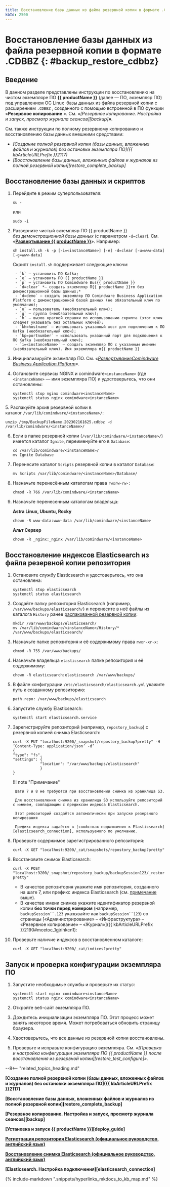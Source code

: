 ```yaml
---
title: Восстановление базы данных из файла резервной копии в формате .CDBBZ
kbId: 2500
---
```


# Восстановление базы данных из файла резервной копии в формате .CDBBZ {: #backup_restore_cdbbz}

## Введение

В данном разделе представлены инструкции по восстановлению на чистом экземпляре ПО **{{ productName }}** (далее — ПО, экземпляр ПО) под управлением ОС Linux  базы данных из файла резервной копии с расширением `.CDBBZ`  , созданного с помощью встроенной в ПО функции «**Резервное копирование** ». См. *«[Резервное копирование. Настройка и запуск, просмотр журнала сеансов][backup]**»**.* 

См. также инструкции по полному резервному копированию и восстановлению базы данных внешними средствами:

- *[Создание полной резервной копии (базы данных, вложенных файлов и журналов) без остановки экземпляра ПО]({{ kbArticleURLPrefix }}2117)*
- *[Восстановление базы данных, вложенных файлов и журналов из полной резервной копии][restore_complete_backup]*

## Восстановление базы данных и скриптов

1. Перейдите в режим суперпользователя:

    ```
    su -
    ```

    или

    ```
    sudo -i
    ```

2. Разверните чистый экземпляр ПО {{ productName }} *без демонстрационной базы данных* (с параметром `-d=clear`). См. «[**Развертывание {{ productName }}**](https://kb.comindware.ru/category.php?id=491)». Например:

    ``` shell
    sh install.sh -k -p [-i=<instanceName>] [-e] -d=clear [-u=www-data] [-g=www-data]
    ```

    Скрипт `install.sh` поддерживает следующие ключи:

        - `k` — установить ПО Kafka;
        - `e` — установить ПО {{ productName }}
        - `p` — установить ПО Comindware Bus{{ productName }}
        - `d=clear` *— создать экземпляр П{{ productName }}rm без демонстрационной базы данных;*
        - `d=demo` — создать экземпляр ПО Comindware Business Application Platform c демонстрационной базой данных (не обязательный ключ по умолчанию);
        - `u` — пользователь (необязательный ключ);
        - `g` — группа (необязательный ключ);
        - `h` — вызов краткой справки по использованию скрипта (этот ключ следует указывать без остальных ключей);
        - `kh=hostname` — использовать указанный хост для подключения к ПО Kafka (необязательный ключ);
        - `kp=portnumber` — использовать указанный порт для подключения к ПО Kafka (необязательный ключ);
        - `i=<instanceName>` — создать экземпляр ПО с указанным именем (необязательный ключ). Имя экземпляра п{{ productName }}
3. Инициализируйте экземпляр ПО. См. *«[Развертывание](https://kb.comindware.ru/category.php?id=491)*[*Comindware Business Application Platform*](https://kb.comindware.ru/category.php?id=491)*»*.
4. Остановите сервисы NGINX и comindware`<instanceName>` (где `<instanceName>` — имя экземпляра ПО) и удостоверьтесь, что они остановлены:

    ```
    systemctl stop nginx comindware<instanceName>   
    systemctl status nginx comindware<instanceName>
    ```

<a id="unpack_backup"></a>
5. Распакуйте архив резервной копии в каталог `/var/lib/comindware/<instanceName>/`:

```
unzip /tmp/BackupFileName.202302161625.cdbbz -d /var/lib/comindware/<instanceName>/
```
6. Если в папке резервной копии (`/var/lib/comindware/<instanceName>/`) имеется каталог `Ignite`, переименуйте его в `Database`:

    ```
    cd /var/lib/comindware/<instanceName>/   
    mv Ignite Database
    ```

7. Перенесите каталог `Scripts` резервной копии в каталог `Database`:

    ```
    mv Scripts /var/lib/comindware/<instanceName>/Database/
    ```

8. Назначьте перенесённым каталогам права `rwxrw-rw-`:

    ```
    chmod -R 766 /var/lib/comindware/<instanceName>
    ```

9. Назначьте перенесенным каталогам владельца:

    **Astra Linux, Ubuntu, Rocky**

    ```
    chown -R www-data:www-data /var/lib/comindware/<instanceName>
    ```

    **Альт Сервер**

    ```
    chown -R _nginx:_nginx /var/lib/comindware/<instanceName>
    ```

## Восстановление индексов Elasticsearch из файла резервной копии репозитория

1. Остановите службу Elasticsearch и удостоверьтесь, что она остановлена:

	```
	systemctl stop elasticsearch   
	systemctl status elasticsearch
	```

2. Создайте папку репозитория Elasticsearch (например, `/var/www/backups/elasticsearch/`) и перенесите в неё файлы из каталога `History` ранее [распакованной резервной копии](#unpack_backup):

	```
	mkdir /var/www/backups/elasticsearch/   
	mv /var/lib/comindware/<instanceName>/History/* /var/www/backups/elasticsearch/
	```

3. Назначьте папке репозитория и её содержимому права `rwxr-xr-x`:

	```
	chmod -R 755 /var/www/backups/ 
	```

4. Назначьте владельца `elasticsearch` папке репозитория и её содержимому:

	```
	chown -R elasticsearch:elasticsearch /var/www/backups/ 
	```

5. В файле конфигурации `/etc/elasticsearch/elasticsearch.yml` укажите путь к созданному репозиторию:

	```
	path.repo: /var/www/backups/elasticsearch
	```

6. Запустите службу Elasticsearch:

	```
	systemctl start elasticsearch.service 
	```

7. Зарегистрируйте репозиторий (например, `repostory_backup`) с резервной копией снимка Elasticsearch:

	```
	curl -X PUT "localhost:9200/_snapshot/repostory_backup?pretty" -H ’Content-Type: application/json’ -d’  
	{  
	"type": "fs",  
	"settings": {  
				"location": "/var/www/backups/elasticsearch"  
				}  
	}  

	```

	<a id="s3_repository"></a>
	!!! note "Примечание"

		Шаги 7 и 8 не требуются при восстановлении снимка из хранилища S3.

		Для восстановления снимка из хранилища S3 используйте репозиторий с именем, совпадающим с префиксом индекса Elasticsearch.

		Этот репозиторий создаётся автоматически при запуске резервного копирования

		Префикс индекса задаётся в [свойствах подключения к Elasticsearch][elasticsearch_connection], используемого по умолчанию.

8. Проверьте содержимое зарегистрированного репозитория:

	```
	curl -X GET "localhost:9200/_cat/snapshots/repostory_backup?pretty"
	```

9. Восстановите снимок Elasticsearch:

	```
	curl -X POST "localhost:9200/_snapshot/repostory_backup/backupSession123/_restore?pretty" 
	```

    - В качестве репозитория укажите имя репозитория, созданного на шаге 7, или префикс индекса Elasticsearch (см. [примечание](#s3_repository) выше).
    - В качестве имени снимка укажите идентификатор резервной копии **без точки перед номером** (например, `backupSession``.123` указывайте как `backupSession``123`) со страницы [«Администрирование» – «Инфраструктура» – «Резервное копирование» – «Журнал»]({{ kbArticleURLPrefix }}2190#mcetoc_1gjrihkcn1):

10. Проверьте наличие индексов в восстановленном каталоге:

	```
	curl -X GET "localhost:9200/_cat/indices?pretty"
	```

## Запуск и проверка конфигурации экземпляра ПО

1. Запустите необходимые службы и проверьте их статус:

	```
	systemctl start nginx comindware<instanceName>   
	systemctl status nginx comindware<instanceName>
	```

2. Откройте веб-сайт экземпляра ПО.
3. Дождитесь инициализации экземпляра ПО. Этот процесс может занять некоторое время. Может потребоваться обновить страницу браузера.
4. Удостоверьтесь, что все данные из резервной копии восстановлены.
5. Проверьте и исправьте конфигурацию экземпляра. См. *«[Проверка и настройка конфигурации экземпляра ПО {{ productName }} после восстановления из резервной копии][restore_test_configure]».*

--8<-- "related_topics_heading.md"

**[Создание полной резервной копии (базы данных, вложенных файлов и журналов) без остановки экземпляра ПО]({{ kbArticleURLPrefix }}2117)**

**[Восстановление базы данных, вложенных файлов и журналов из полной резервной копии][restore_complete_backup]**

**[Резервное копирование. Настройка и запуск, просмотр журнала сеансов][backup]**

**[Установка и запуск {{ productName }}][deploy_guide]**

**[Регистрация репозитория Elasticsearch (официальное руководство, английский язык)](https://www.elastic.co/guide/en/elasticsearch/reference/current/snapshots-filesystem-repository.html)**

**[Восстановление снимка Elasticsearch (официальное руководство, английский язык)](https://www.elastic.co/guide/en/elasticsearch/reference/current/restore-snapshot-api.html)**

**[Elasticsearch. Настройка подключения][elasticsearch_connection]**

{% include-markdown ".snippets/hyperlinks_mkdocs_to_kb_map.md" %}
